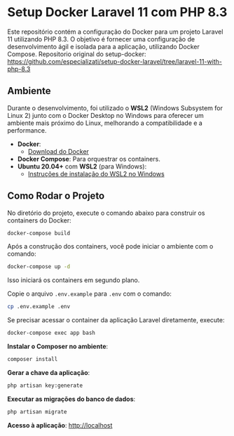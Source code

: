 # Setup Docker Laravel 11 com PHP 8.3

Este repositório contém a configuração do Docker para um projeto Laravel 11 utilizando PHP 8.3. O objetivo é fornecer uma configuração de desenvolvimento ágil e isolada para a aplicação, utilizando Docker Compose.
Repositorio original do setup-docker: 
https://github.com/especializati/setup-docker-laravel/tree/laravel-11-with-php-8.3

## Ambiente

Durante o desenvolvimento, foi utilizado o **WSL2** (Windows Subsystem for Linux 2) junto com o Docker Desktop no Windows para oferecer um ambiente mais próximo do Linux, melhorando a compatibilidade e a performance.

- **Docker**:
  - [Download do Docker](https://www.docker.com/products/docker-desktop)
- **Docker Compose**: Para orquestrar os containers.
- **Ubuntu 20.04+** com **WSL2** (para Windows):
  - [Instruções de instalação do WSL2 no Windows](https://docs.microsoft.com/pt-br/windows/wsl/install)

## Como Rodar o Projeto

No diretório do projeto, execute o comando abaixo para construir os containers do Docker:

```bash
docker-compose build
```

Após a construção dos containers, você pode iniciar o ambiente com o comando:

```bash
docker-compose up -d
```

Isso iniciará os containers em segundo plano.

Copie o arquivo `.env.example` para `.env` com o comando:

```bash
cp .env.example .env
```

Se precisar acessar o container da aplicação Laravel diretamente, execute:

```bash
docker-compose exec app bash
```

**Instalar o Composer no ambiente**:

  ```bash
  composer install
  ```

**Gerar a chave da aplicação**:

  ```bash
  php artisan key:generate
  ```

**Executar as migrações do banco de dados**:

  ```bash
  php artisan migrate
  ```

**Acesso à aplicação**: [http://localhost](http://localhost)
